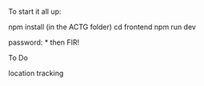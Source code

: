 To start it all up:

npm install (in the ACTG folder)
cd frontend
npm run dev

password: * then FIR!

To Do

location tracking
